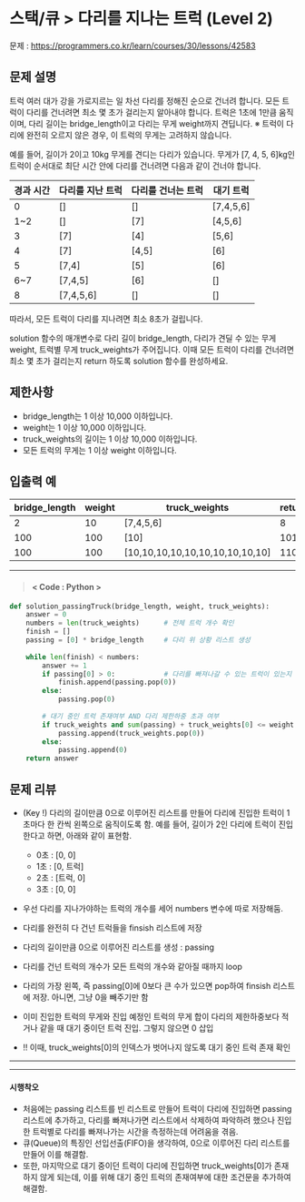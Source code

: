 # 스택/큐 > 다리를 지나는 트럭 (Level 2)
문제 : https://programmers.co.kr/learn/courses/30/lessons/42583

## 문제 설명
트럭 여러 대가 강을 가로지르는 일 차선 다리를 정해진 순으로 건너려 합니다. 모든 트럭이 다리를 건너려면 최소 몇 초가 걸리는지 알아내야 합니다. 트럭은 1초에 1만큼 움직이며, 다리 길이는 bridge_length이고 다리는 무게 weight까지 견딥니다.
※ 트럭이 다리에 완전히 오르지 않은 경우, 이 트럭의 무게는 고려하지 않습니다.

예를 들어, 길이가 2이고 10kg 무게를 견디는 다리가 있습니다. 무게가 [7, 4, 5, 6]kg인 트럭이 순서대로 최단 시간 안에 다리를 건너려면 다음과 같이 건너야 합니다.

| 경과 시간 | 다리를 지난 트럭 | 다리를 건너는 트럭 | 대기 트럭 |
| --- | --- | --- | --- |
| 0 | [] | [] |	[7,4,5,6] |
| 1~2 |	[] | [7] | [4,5,6] |
| 3 | [7] | [4] | [5,6] |
| 4	| [7] | [4,5] | [6] |
| 5 | [7,4] | [5] | [6] |
| 6~7 |	[7,4,5] | [6] |	[] |
| 8	| [7,4,5,6] | [] | [] |
따라서, 모든 트럭이 다리를 지나려면 최소 8초가 걸립니다.

solution 함수의 매개변수로 다리 길이 bridge_length, 다리가 견딜 수 있는 무게 weight, 트럭별 무게 truck_weights가 주어집니다. 이때 모든 트럭이 다리를 건너려면 최소 몇 초가 걸리는지 return 하도록 solution 함수를 완성하세요.

## 제한사항
- bridge_length는 1 이상 10,000 이하입니다.
- weight는 1 이상 10,000 이하입니다.
- truck_weights의 길이는 1 이상 10,000 이하입니다.
- 모든 트럭의 무게는 1 이상 weight 이하입니다.

## 입출력 예
| bridge_length | weight | truck_weights | return |
| --- | --- | ---| --- |
| 2 | 10 | [7,4,5,6] | 8 |
| 100 | 100 | [10] | 101 |
| 100 | 100 | [10,10,10,10,10,10,10,10,10,10] |	110 |

____

> #### < Code : Python >
```python
def solution_passingTruck(bridge_length, weight, truck_weights):
    answer = 0
    numbers = len(truck_weights)      # 전체 트럭 개수 확인
    finish = []
    passing = [0] * bridge_length     # 다리 위 상황 리스트 생성
    
    while len(finish) < numbers:
        answer += 1
        if passing[0] > 0:            # 다리를 빠져나갈 수 있는 트럭이 있는지
            finish.append(passing.pop(0))
        else:
            passing.pop(0)
            
        # 대기 중인 트럭 존재여부 AND 다리 제한하중 초과 여부   
        if truck_weights and sum(passing) + truck_weights[0] <= weight:
            passing.append(truck_weights.pop(0))
        else:
            passing.append(0)
    return answer
```

## 문제 리뷰
- (Key !) 다리의 길이만큼 0으로 이루어진 리스트를 만들어 다리에 진입한 트럭이 1초마다 한 칸씩 왼쪽으로 움직이도록 함. 예를 들어, 길이가 2인 다리에 트럭이 진입한다고 하면, 아래와 같이 표현함.
     + 0초 : [0, 0]
     + 1초 : [0, 트럭]
     + 2초 : [트럭, 0]
     + 3초 : [0, 0]

- 우선 다리를 지나가야하는 트럭의 개수를 세어 numbers 변수에 따로 저장해둠.
- 다리를 완전히 다 건넌 트럭들을 finsish 리스트에 저장
- 다리의 길이만큼 0으로 이루어진 리스트를 생성 : passing
- 다리를 건넌 트럭의 개수가 모든 트럭의 개수와 같아질 때까지 loop
- 다리의 가장 왼쪽, 즉 passing[0]에 0보다 큰 수가 있으면 pop하여 finsish 리스트에 저장. 아니면, 그냥 0을 빼주기만 함
- 이미 진입한 트럭의 무게와 진입 예정인 트럭의 무게 합이 다리의 제한하중보다 적거나 같을 때 대기 중이던 트럭 진입. 그렇지 않으면 0 삽입
- !! 이때, truck_weights[0]의 인덱스가 벗어나지 않도록 대기 중인 트럭 존재 확인

___
___
#### 시행착오

- 처음에는 passing 리스트를 빈 리스트로 만들어 트럭이 다리에 진입하면 passing 리스트에 추가하고, 다리를 빠져나가면 리스트에서 삭제하여 파악하려 했으나 진입한 트럭별로 다리를 빠져나가는 시간을 측정하는데 어려움을 겪음.
- 큐(Queue)의 특징인 선입선출(FIFO)을 생각하여, 0으로 이루어진 다리 리스트를 만들어 이를 해결함.
- 또한, 마지막으로 대기 중이던 트럭이 다리에 진입하면 truck_weights[0]가 존재하지
않게 되는데, 이를 위해 대기 중인 트럭의 존재여부에 대한 조건문을 추가하여 해결함.